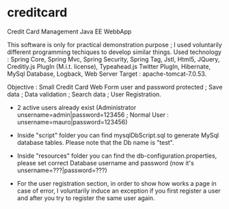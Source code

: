 # creditcard
Credit Card Management Java EE WebbApp

This software is only for practical demonstration purpose ; I used voluntarily different programming techiques to develop similar
things. Used technology  : Spring Core, Spring Mvc, Spring Security, Spring Tag, Jstl, Html5, JQuery, Creditly.js PlugIn (M.i.t. license),
Typeahead.js Twitter PlugIn, Hibernate, MySql Database, Logback, Web Server Target : apache-tomcat-7.0.53.

Objective : Small Credit Card Web Form user and password protected ; Save data ; Data validation ; Search data ; User Registration.

- 2 active users already exist (Administrator unsername=admin|password=123456 ; Normal User : unsername=mauro|password=123456)

- Inside "script" folder you can find mysqlDbScript.sql to generate MySql database tables. Please note that the Db name is "test".

- Inside "resources" folder you can find the db-configuration.properties, please set correct Database username and password
(now it's unsername=???|password=???)

- For the user registration section, in order to show how works a page in case of error, I voluntarily induce an exception
if you first register a user and after you try to register the same user again.
